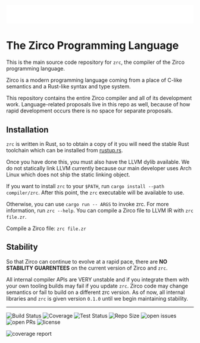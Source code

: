 <div align="center">

![Zirco banner](https://github.com/zirco-lang/assets/blob/main/png/wide-light.png)

</div>

# The Zirco Programming Language

This is the main source code repository for `zrc`, the compiler of the Zirco programming language.

Zirco is a modern programming language coming from a place of C-like semantics and a Rust-like
syntax and type system.

This repository contains the entire Zirco compiler and all of its development work. Language-related
proposals live in this repo as well, because of how rapid development occurs there is no space for
separate proposals.

## Installation

`zrc` is written in Rust, so to obtain a copy of it you will need the stable Rust toolchain which can
be installed from [rustup.rs](https://rustup.rs/).

Once you have done this, you must also have the LLVM dylib available. We do not statically link LLVM currently
because our main developer uses Arch Linux which does not ship the static linking object.

If you want to install `zrc` to your `$PATH`, run `cargo install --path compiler/zrc`. After this point, the `zrc`
executable will be available to use.

Otherwise, you can use `cargo run -- ARGS` to invoke zrc. For more information, run `zrc --help`. You can
compile a Zirco file to LLVM IR with `zrc file.zr`.

Compile a Zirco file: `zrc file.zr`

## Stability

So that Zirco can continue to evolve at a rapid pace, there are **NO STABILITY GUARENTEES** on the current version of Zirco and `zrc`.

All internal compiler APIs are VERY unstable and if you integrate them with your own tooling builds may fail
if you update `zrc`. Zirco code may change semantics or fail to build on a different zrc version. As of now,
all internal libraries and `zrc` is given version `0.1.0` until we begin maintaining stability.

---

![Build Status](https://img.shields.io/github/actions/workflow/status/zirco-lang/zrc/build.yml?style=flat-square) ![Coverage](https://img.shields.io/codecov/c/github/zirco-lang/zrc?style=flat-square) ![Test Status](https://img.shields.io/github/actions/workflow/status/zirco-lang/zrc/test.yml?label=tests&style=flat-square) ![Repo Size](https://img.shields.io/github/repo-size/zirco-lang/zrc?style=flat-square) ![open issues](https://img.shields.io/github/issues-raw/zirco-lang/zrc?style=flat-square) ![open PRs](https://img.shields.io/github/issues-pr-raw/zirco-lang/zrc?style=flat-square) ![license](https://img.shields.io/github/license/zirco-lang/zrc?style=flat-square)

![coverage report](https://codecov.io/gh/zirco-lang/zrc/graphs/icicle.svg?token=TI3EP0UNKH)

